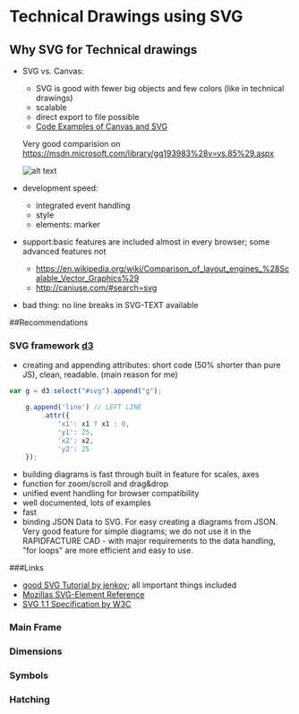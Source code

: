 # Technical Drawings using SVG




## Why SVG for Technical drawings



* SVG vs. Canvas:
    * SVG is good with fewer big objects and few colors (like in technical drawings)
    * scalable
    * direct export to file possible
    * [Code Examples of Canvas and SVG](https://www.safaribooksonline.com/blog/2012/04/17/using-html5-canvas-vs-svg/)

   Very good comparision on https://msdn.microsoft.com/library/gg193983%28v=vs.85%29.aspx

    ![alt text](https://i-msdn.sec.s-msft.com/dynimg/IC496493.png   "CANVAS vs SVG")




* development speed:
    * integrated event handling
    * style
    * elements: marker
* support:basic features are included almost in every browser; some advanced features not
    * https://en.wikipedia.org/wiki/Comparison_of_layout_engines_%28Scalable_Vector_Graphics%29
    * http://caniuse.com/#search=svg
* bad thing: no line breaks in SVG-TEXT available





##Recommendations


### SVG framework [d3](https://d3js.org/)


* creating and appending attributes: short code (50% shorter than pure JS), clean, readable. (main reason for me)

```javascript
var g = d3.select("#svg").append("g");

    g.append('line') // LEFT LINE
        .attr({
            'x1': x1 ? x1 : 0,
            'y1': 25,
            'x2': x2,
            'y2': 25
    });
```
* building diagrams is fast through built in feature for scales, axes
* function for zoom/scroll and drag&drop
* unified event handling for browser compatibility
* well documented, lots of examples
* fast
* binding JSON Data to SVG. For easy creating a diagrams from JSON. Very good feature for simple diagrams; we do not use it in the RAPIDFACTURE CAD - with major requirements to the data handling, "for loops" are more efficient and easy to use.


###Links

* [good SVG Tutorial by jenkov](http://tutorials.jenkov.com/svg/index.html); all important things included
* [Mozillas SVG-Element Reference](https://developer.mozilla.org/en-US/docs/Web/SVG/Element#Shape_elements)
* [SVG 1.1 Specification by W3C](https://www.w3.org/TR/SVG/expanded-toc.html)


### Main Frame



### Dimensions



### Symbols



### Hatching
